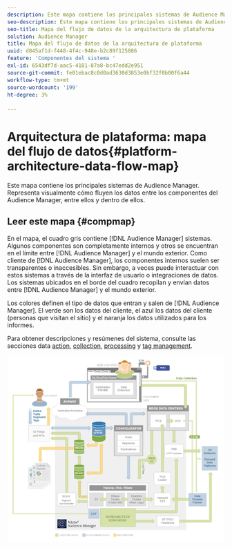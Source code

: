 ```yaml
---
description: Este mapa contiene los principales sistemas de Audience Manager. Representa visualmente cómo fluyen los datos entre los componentes del Audience Manager, entre ellos y dentro de ellos.
seo-description: Este mapa contiene los principales sistemas de Audience Manager. Representa visualmente cómo fluyen los datos entre los componentes del Audience Manager, entre ellos y dentro de ellos.
seo-title: Mapa del flujo de datos de la arquitectura de plataforma
solution: Audience Manager
title: Mapa del flujo de datos de la arquitectura de plataforma
uuid: d845af1d-f448-4f4c-948e-b2c89f125086
feature: 'Componentes del sistema '
exl-id: 6543df7d-aac5-4181-87a8-bc47edd2e951
source-git-commit: fe01ebac8c0d0ad3630d3853e0bf32f0b00f6a44
workflow-type: tm+mt
source-wordcount: '199'
ht-degree: 3%

---
```


# Arquitectura de plataforma: mapa del flujo de datos{#platform-architecture-data-flow-map}

Este mapa contiene los principales sistemas de Audience Manager. Representa visualmente cómo fluyen los datos entre los componentes del Audience Manager, entre ellos y dentro de ellos.

## Leer este mapa {#compmap}

<!-- 

c_compmap.xml

 -->

En el mapa, el cuadro gris contiene [!DNL Audience Manager] sistemas. Algunos componentes son completamente internos y otros se encuentran en el límite entre [!DNL Audience Manager] y el mundo exterior. Como cliente de [!DNL Audience Manager], los componentes internos suelen ser transparentes o inaccesibles. Sin embargo, a veces puede interactuar con estos sistemas a través de la interfaz de usuario o integraciones de datos. Los sistemas ubicados en el borde del cuadro recopilan y envían datos entre [!DNL Audience Manager] y el mundo exterior.

Los colores definen el tipo de datos que entran y salen de [!DNL Audience Manager]. El verde son los datos del cliente, el azul los datos del cliente (personas que visitan el sitio) y el naranja los datos utilizados para los informes.

Para obtener descripciones y resúmenes del sistema, consulte las secciones data [action](../../reference/system-components/components-data-action.md), [collection](../../reference/system-components/components-data-collection.md), [processing](../../reference/system-components/components-data-processing.md) y [tag management](../../reference/system-components/components-tag-management.md).

![](assets/flowmap.png)
